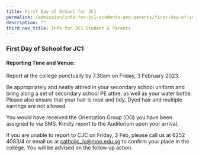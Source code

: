 ```yaml
---
title: First Day of School for JC1
permalink: /admission/info-for-jc1-students-and-parents/first-day-of-sch-for-jc1/
description: ""
third_nav_title: Info for JC1 Student & Parents
---
```

### **First Day of School for JC1**
#### **Reporting Time and Venue:**
Report at the college punctually by 7.30am on Friday, 3 February 2023. 

Be appropriately and neatly attired in your secondary school uniform and bring along a set of secondary school PE attire, as well as your water bottle. Please also ensure that your hair is neat and tidy. Dyed hair and multiple earrings are not allowed.

You would have received the Orientation Group (OG) you have been assigned to via SMS. Kindly report to the Auditorium upon your arrival.

If you are unable to report to CJC on Friday, 3 Feb, please call us at 6252 4083/4 or email us at [catholic_jc@moe.edu.sg](mailto:catholic_jc@moe.edu.sg) to confirm your place in the college. You will be advised on the follow up action.